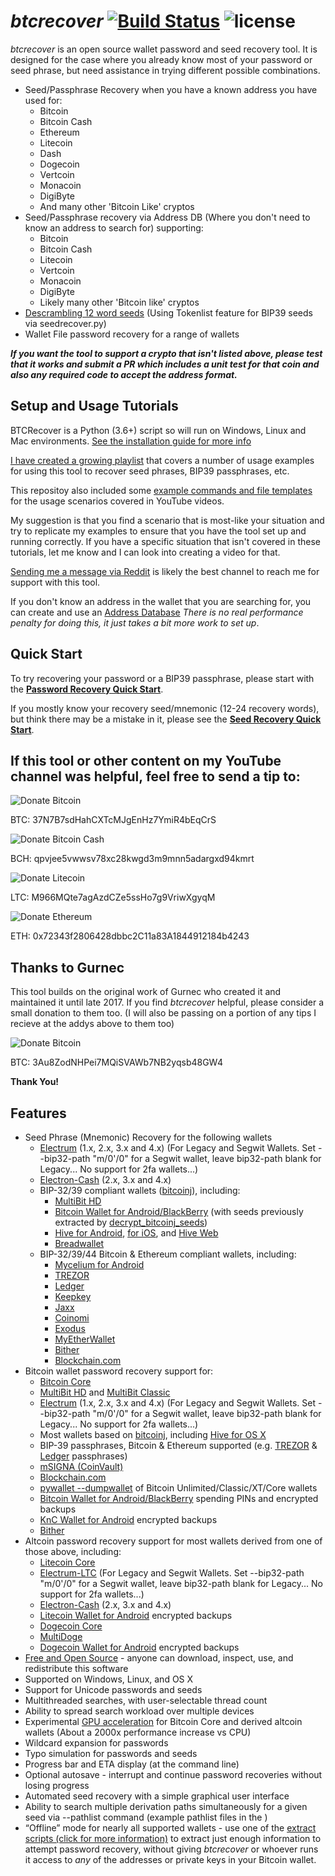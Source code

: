 # *btcrecover* [![Build Status](https://api.travis-ci.org/3rdIteration/btcrecover.svg?branch=master)](https://travis-ci.org/3rdIteration/btcrecover) ![license](https://img.shields.io/badge/license-GPLv2-blue.svg) #

*btcrecover* is an open source wallet password and seed recovery tool. It is designed for the case where you already know most of your password or seed phrase, but need assistance in trying different possible combinations.

* Seed/Passphrase Recovery when you have a known address you have used for:
    * Bitcoin
    * Bitcoin Cash
    * Ethereum
    * Litecoin
    * Dash
    * Dogecoin
    * Vertcoin
    * Monacoin
    * DigiByte
    * And many other 'Bitcoin Like' cryptos
 * Seed/Passphrase recovery via Address DB (Where you don't need to know an address to search for) supporting:
    * Bitcoin
    * Bitcoin Cash
    * Litecoin
    * Vertcoin
    * Monacoin
    * DigiByte
    * Likely many other 'Bitcoin like' cryptos
 * [Descrambling 12 word seeds](docs/BIP39_descrambling_seedlists.md) (Using Tokenlist feature for BIP39 seeds via seedrecover.py)
 * Wallet File password recovery for a range of wallets

**_If you want the tool to support a crypto that isn't listed above, please test that it works and submit a PR which includes a unit test for that coin and also any required code to accept the address format._**

## Setup and Usage Tutorials ##
BTCRecover is a Python (3.6+) script so will run on Windows, Linux and Mac environments. [See the installation guide for more info](docs/INSTALL.md)

[I have created a growing playlist](https://www.youtube.com/playlist?list=PL7rfJxwogDzmd1IanPrmlTg3ewAIq-BZJ) that covers a number of usage examples for using this tool to recover seed phrases, BIP39 passphrases, etc.

This repositoy also included some [example commands and file templates](docs/Usage_Examples/UsageExamples.md) for the usage scenarios covered in YouTube videos.

My suggestion is that you find a scenario that is most-like your situation and try to replicate my examples to ensure that you have the tool set up and running correctly. If you have a specific situation that isn't covered in these tutorials, let me know and I can look into creating a video for that.

[Sending me a message via Reddit](https://www.reddit.com/user/Crypto-Guide) is likely the best channel to reach me for support with this tool.

If you don't know an address in the wallet that you are searching for, you can create and use an [Address Database](docs/Creating_and_Using_AddressDB.md) _There is no real performance penalty for doing this, it just takes a bit more work to set up_.

## Quick Start ##

To try recovering your password or a BIP39 passphrase, please start with the **[Password Recovery Quick Start](TUTORIAL.md#btcrecover-tutorial)**.

If you mostly know your recovery seed/mnemonic (12-24 recovery words), but think there may be a mistake in it, please see the **[Seed Recovery Quick Start](docs/Seedrecover_Quick_Start_Guide.md)**.

## If this tool or other content on my YouTube channel was helpful, feel free to send a tip to: ##

![Donate Bitcoin](docs/Images/donate-btc-qr.png)

BTC: 37N7B7sdHahCXTcMJgEnHz7YmiR4bEqCrS

![Donate Bitcoin Cash](docs/Images/donate-bch-qr.png)

BCH: qpvjee5vwwsv78xc28kwgd3m9mnn5adargxd94kmrt

![Donate Litecoin](docs/Images/donate-ltc-qr.png)

LTC: M966MQte7agAzdCZe5ssHo7g9VriwXgyqM

![Donate Ethereum](docs/Images/donate-eth-qr.png)

ETH: 0x72343f2806428dbbc2C11a83A1844912184b4243

## Thanks to Gurnec ##
This tool builds on the original work of Gurnec who created it and maintained it until late 2017. If you find *btcrecover* helpful, please consider a small donation to them too. (I will also be passing on a portion of any tips I recieve at the addys above to them too)

![Donate Bitcoin](docs/Images/gurnec-donate-btc-qr.png)

BTC: 3Au8ZodNHPei7MQiSVAWb7NB2yqsb48GW4

**Thank You!**

## Features ##
* Seed Phrase (Mnemonic) Recovery for the following wallets
     * [Electrum](https://electrum.org/) (1.x, 2.x, 3.x and 4.x) (For Legacy and Segwit Wallets. Set --bip32-path "m/0'/0" for a Segwit wallet, leave bip32-path blank for Legacy... No support for 2fa wallets...)
     * [Electron-Cash](https://www.electroncash.org/) (2.x, 3.x and 4.x)
     * BIP-32/39 compliant wallets ([bitcoinj](https://bitcoinj.github.io/)), including:
         * [MultiBit HD](https://multibit.org/)
         * [Bitcoin Wallet for Android/BlackBerry](https://play.google.com/store/apps/details?id=de.schildbach.wallet) (with seeds previously extracted by [decrypt\_bitcoinj\_seeds](https://github.com/gurnec/decrypt_bitcoinj_seed))
         * [Hive for Android](https://play.google.com/store/apps/details?id=com.hivewallet.hive.cordova), [for iOS](https://github.com/hivewallet/hive-ios), and [Hive Web](https://hivewallet.com/)
         * [Breadwallet](https://brd.com/)
     * BIP-32/39/44 Bitcoin & Ethereum compliant wallets, including:
         * [Mycelium for Android](https://wallet.mycelium.com/)
         * [TREZOR](https://www.bitcointrezor.com/)
         * [Ledger](https://www.ledgerwallet.com/)
         * [Keepkey](https://shapeshift.io/keepkey/)
         * [Jaxx](https://jaxx.io/)
         * [Coinomi](https://www.coinomi.com/)
         * [Exodus](https://www.exodus.io/)
         * [MyEtherWallet](https://www.myetherwallet.com/)
         * [Bither](https://bither.net/)
         * [Blockchain.com](https://blockchain.com/wallet)
 * Bitcoin wallet password recovery support for:
     * [Bitcoin Core](https://bitcoincore.org/)
     * [MultiBit HD](https://multibit.org/) and [MultiBit Classic](https://multibit.org/help/v0.5/help_contents.html)
     * [Electrum](https://electrum.org/) (1.x, 2.x, 3.x and 4.x) (For Legacy and Segwit Wallets. Set --bip32-path "m/0'/0" for a Segwit wallet, leave bip32-path blank for Legacy... No support for 2fa wallets...)
     * Most wallets based on [bitcoinj](https://bitcoinj.github.io/), including [Hive for OS X](https://github.com/hivewallet/hive-mac/wiki/FAQ)
     * BIP-39 passphrases, Bitcoin & Ethereum supported (e.g. [TREZOR](https://www.bitcointrezor.com/) & [Ledger](https://www.ledgerwallet.com/) passphrases)
     * [mSIGNA (CoinVault)](https://ciphrex.com/products/)
     * [Blockchain.com](https://blockchain.com/wallet)
     * [pywallet --dumpwallet](https://github.com/jackjack-jj/pywallet) of Bitcoin Unlimited/Classic/XT/Core wallets
     * [Bitcoin Wallet for Android/BlackBerry](https://play.google.com/store/apps/details?id=de.schildbach.wallet) spending PINs and encrypted backups
     * [KnC Wallet for Android](https://github.com/kncgroup/bitcoin-wallet) encrypted backups
     * [Bither](https://bither.net/)
 * Altcoin password recovery support for most wallets derived from one of those above, including:
     * [Litecoin Core](https://litecoin.org/)
     * [Electrum-LTC](https://electrum-ltc.org/) (For Legacy and Segwit Wallets. Set --bip32-path "m/0'/0" for a Segwit wallet, leave bip32-path blank for Legacy... No support for 2fa wallets...)
     * [Electron-Cash](https://www.electroncash.org/) (2.x, 3.x and 4.x)
     * [Litecoin Wallet for Android](https://litecoin.org/) encrypted backups
     * [Dogecoin Core](http://dogecoin.com/)
     * [MultiDoge](http://multidoge.org/)
     * [Dogecoin Wallet for Android](http://dogecoin.com/) encrypted backups
 * [Free and Open Source](http://en.wikipedia.org/wiki/Free_and_open-source_software) - anyone can download, inspect, use, and redistribute this software
 * Supported on Windows, Linux, and OS X
 * Support for Unicode passwords and seeds
 * Multithreaded searches, with user-selectable thread count
 * Ability to spread search workload over multiple devices
 * Experimental [GPU acceleration](docs/GPU_Acceleration.md) for Bitcoin Core and derived altcoin wallets (About a 2000x performance increase vs CPU)
 * Wildcard expansion for passwords
 * Typo simulation for passwords and seeds
 * Progress bar and ETA display (at the command line)
 * Optional autosave - interrupt and continue password recoveries without losing progress
 * Automated seed recovery with a simple graphical user interface
 * Ability to search multiple derivation paths simultaneously for a given seed via --pathlist command (example pathlist files in the )
 * “Offline” mode for nearly all supported wallets - use one of the [extract scripts (click for more information)](docs/Extract_Scripts.md) to extract just enough information to attempt password recovery, without giving *btcrecover* or whoever runs it access to *any* of the addresses or private keys in your Bitcoin wallet.